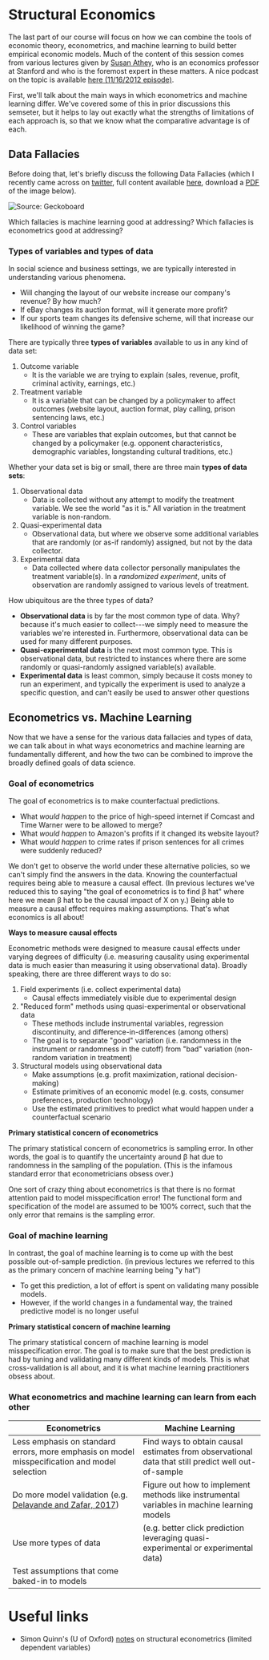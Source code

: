 # Structural Economics
The last part of our course will focus on how we can combine the tools of economic theory, econometrics, and machine learning to build better empirical economic models. Much of the content of this session comes from various lectures given by [Susan Athey](https://www.gsb.stanford.edu/faculty-research/faculty/susan-athey), who is an economics professor at Stanford and who is the foremost expert in these matters. A nice podcast on the topic is available [here (11/16/2012 episode)](https://itunes.apple.com/us/podcast/uw-cse-colloquia-university-washington-computer-science/id431501588?mt=2&i=1000124767619).

First, we'll talk about the main ways in which econometrics and machine learning differ. We've covered some of this in prior discussions this semseter, but it helps to lay out exactly what the strengths of limitations of each approach is, so that we know what the comparative advantage is of each.

## Data Fallacies
Before doing that, let's briefly discuss the following Data Fallacies (which I recently came across on [twitter](https://twitter.com/KirkDBorne/status/981390062540808193), full content available [here](https://www.geckoboard.com/learn/data-literacy/statistical-fallacies/#.Ws0BvOgbNmM), download a [PDF](https://www.geckoboard.com/assets/data-fallacies-to-avoid.pdf) of the image below).

![Source: Geckoboard](../Graphics/dataLiteracy.jpg "Data Fallacies")

Which fallacies is machine learning good at addressing? Which fallacies is econometrics good at addressing?

### Types of variables and types of data
In social science and business settings, we are typically interested in understanding various phenomena.
* Will changing the layout of our website increase our company's revenue? By how much?
* If eBay changes its auction format, will it generate more profit?
* If our sports team changes its defensive scheme, will that increase our likelihood of winning the game?


There are typically three __types of variables__ available to us in any kind of data set:
1. Outcome variable
    * It is the variable we are trying to explain (sales, revenue, profit, criminal activity, earnings, etc.)
2. Treatment variable
    * It is a variable that can be changed by a policymaker to affect outcomes (website layout, auction format, play calling, prison sentencing laws, etc.)
3. Control variables
    * These are variables that explain outcomes, but that cannot be changed by a policymaker (e.g. opponent characteristics, demographic variables, longstanding cultural traditions, etc.)


Whether your data set is big or small, there are three main __types of data sets__:
1. Observational data
    * Data is collected without any attempt to modify the treatment variable. We see the world "as it is." All variation in the treatment variable is non-random.
2. Quasi-experimental data
    * Observational data, but where we observe some additional variables that are randomly (or as-if randomly) assigned, but not by the data collector.
3. Experimental data
    * Data collected where data collector personally manipulates the treatment variable(s). In a *randomized experiment*, units of observation are randomly assigned to various levels of treatment.


How ubiquitous are the three types of data?

* __Observational data__ is by far the most common type of data. Why? because it's much easier to collect---we simply need to measure the variables we're interested in. Furthermore, observational data can be used for many different purposes.
* __Quasi-experimental data__ is the next most common type. This is observational data, but restricted to instances where there are some randomly or quasi-randomly assigned variable(s) available.
* __Experimental data__ is least common, simply because it costs money to run an experiment, and typically the experiment is used to analyze a specific question, and can't easily be used to answer other questions


## Econometrics vs. Machine Learning
Now that we have a sense for the various data fallacies and types of data, we can talk about in what ways econometrics and machine learning  are fundamentally different, and how the two can be combined to improve the broadly defined goals of data science.

### Goal of econometrics
The goal of econometrics is to make counterfactual predictions. 
- What *would happen* to the price of high-speed internet if Comcast and Time Warner were to be allowed to merge? 
- What *would happen* to Amazon's profits if it changed its website layout? 
- What *would happen* to crime rates if prison sentences for all crimes were suddenly reduced?

We don't get to observe the world under these alternative policies, so we can't simply find the answers in the data. Knowing the counterfactual requires being able to measure a causal effect. (In previous lectures we've reduced this to saying "the goal of econometrics is to find &beta; hat" where here we mean &beta; hat to be the causal impact of X on y.) Being able to measure a causal effect requires making assumptions. That's what economics is all about!

__Ways to measure causal effects__

Econometric methods were designed to measure causal effects under varying degrees of difficulty (i.e. measuring causality using  experimental data is much easier than measuring it using observational data). Broadly speaking, there are three different ways to do so:

1. Field experiments (i.e. collect experimental data)
    * Causal effects immediately visible due to experimental design
2. "Reduced form" methods using quasi-experimental or observational data
    * These methods include instrumental variables, regression discontinuity, and difference-in-differences (among others)
    * The goal is to separate "good" variation (i.e. randomness in the instrument or randomness in the cutoff) from "bad" variation (non-random variation in treatment)
3. Structural models using observational data
    * Make assumptions (e.g. profit maximization, rational decision-making)
    * Estimate primitives of an economic model (e.g. costs, consumer preferences, production technology)
    * Use the estimated primitives to predict what would happen under a counterfactual scenario

__Primary statistical concern of econometrics__

The primary statistical concern of econometrics is sampling error. In other words, the goal is to quantify the uncertainty around &beta; hat due to randomness in the sampling of the population. (This is the infamous standard error that econometricians obsess over.)

One sort of crazy thing about econometrics is that there is no format attention paid to model misspecification error! The functional form and specification of the model are assumed to be 100% correct, such that the only error that remains is the sampling error.

### Goal of machine learning
In contrast, the goal of machine learning is to come up with the best possible out-of-sample prediction. (in previous lectures we referred to this as the primary concern of machine learning being "y hat")

* To get this prediction, a lot of effort is spent on validating many possible models.
* However, if the world changes in a fundamental way, the trained predictive model is no longer useful

__Primary statistical concern of machine learning__

The primary statistical concern of machine learning is model misspecification error. The goal is to make sure that the best prediction is had by tuning and validating many different kinds of models. This is what cross-validation is all about, and it is what machine learning practitioners obsess about.

### What econometrics and machine learning can learn from each other

| Econometrics                                                 | Machine Learning |
|--------------------------------------------------------------|------------------|
| Less emphasis on standard errors, more emphasis on model misspecification and model selection | Find ways to obtain causal estimates from observational data that still predict well out-of-sample |
| Do more model validation (e.g. [Delavande and Zafar, 2017](https://drive.google.com/open?id=12Ew6KK0oMoOin_TBQdj9KHI9aVPMbZZi))    | Figure out how to implement methods like instrumental variables in machine learning models |
| Use more types of data   | (e.g. better click prediction leveraging quasi-experimental or experimental data) |
| Test assumptions that come baked-in to models                |  |


# Useful links
* Simon Quinn's (U of Oxford) [notes](http://www.simonrquinn.com/teaching/LectureNotesLDV.pdf) on structural econometrics (limited dependent variables)
